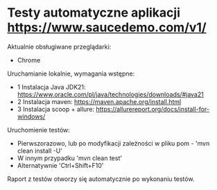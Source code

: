 
# Testy automatyczne aplikacji https://www.saucedemo.com/v1/

Aktualnie obsługiwane przeglądarki:
- Chrome

Uruchamianie lokalnie, wymagania wstępne:
- 1 Instalacja Java JDK21:
https://www.oracle.com/pl/java/technologies/downloads/#java21
- 2  Instalacja maven:
https://maven.apache.org/install.html
- 3 Instalacja scoop + allure:
https://allurereport.org/docs/install-for-windows/

Uruchomienie testów:
- Pierwszorazowo, lub po modyfikacji zależności w pliku pom - 'mvn clean install -U'
- W innym przypadku 'mvn clean test'
- Alternatywnie 'Ctrl+Shift+F10'

Raport z testów otworzy się automatycznie po wykonaniu testów.
